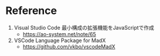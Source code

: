 # Reference
1. Visual Studio Code 最小構成の拡張機能をJavaScriptで作成
   - https://ao-system.net/note/65
1. VSCode Language Package for MadX
   - https://github.com/vkbo/vscodeMadX
